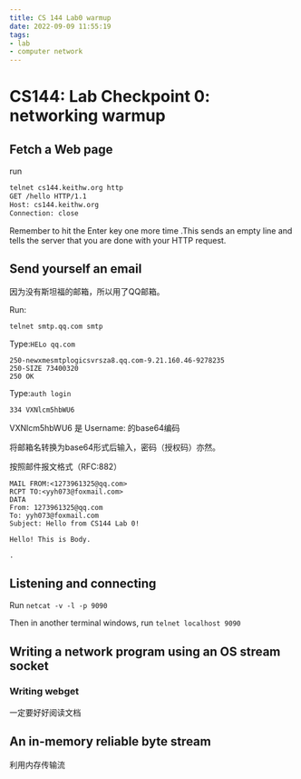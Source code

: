 ```yaml
---
title: CS 144 Lab0 warmup
date: 2022-09-09 11:55:19
tags: 
- lab 
- computer network
---
```


# CS144: Lab Checkpoint 0: networking warmup

## Fetch a Web page

run 

```bash
telnet cs144.keithw.org http
GET /hello HTTP/1.1
Host: cs144.keithw.org
Connection: close 

```

Remember to hit the Enter key one more time .This sends an empty line and tells the server that you are done with your HTTP request. 

## Send yourself an email

因为没有斯坦福的邮箱，所以用了QQ邮箱。

Run: 

```bash
telnet smtp.qq.com smtp
```

Type:`HELo qq.com`

```
250-newxmesmtplogicsvrsza8.qq.com-9.21.160.46-9278235
250-SIZE 73400320
250 OK
```

Type:`auth login`

```
334 VXNlcm5hbWU6
```

VXNlcm5hbWU6 是 Username:  的base64编码

将邮箱名转换为base64形式后输入，密码（授权码）亦然。

按照邮件报文格式（RFC:882）

```
MAIL FROM:<1273961325@qq.com>
RCPT TO:<yyh073@foxmail.com>
DATA
From: 1273961325@qq.com 
To: yyh073@foxmail.com 
Subject: Hello from CS144 Lab 0! 

Hello! This is Body.

.
```



##  Listening and connecting 

Run `netcat -v -l -p 9090 `

Then in another terminal windows, run `telnet localhost 9090`



##  Writing a network program using an OS stream socket 

###  Writing webget 

一定要好好阅读文档



##  An in-memory reliable byte stream 

利用内存传输流

